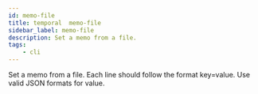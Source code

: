 ```yaml
---
id: memo-file
title: temporal  memo-file
sidebar_label: memo-file
description: Set a memo from a file.
tags:
    - cli
---
```


Set a memo from a file. Each line should follow the format key=value. Use valid JSON formats for value.
